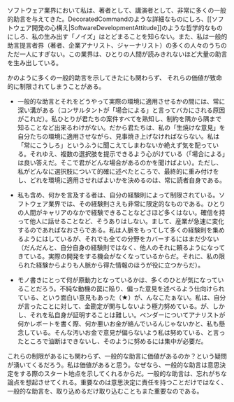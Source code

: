 ソフトウェア業界において私は、著者として、講演者として、非常に多くの一般的助言を与えてきた。DecoratedCommandのような詳細なものにしろ、[[ソフトウェア開発の心構え|SoftwareDevelopmentAttitude]]のような哲学的なものにしろ、私の生み出す「ノイズ」はとどまることを知らない。また、私は一般的助言提言者界（著者、企業アナリスト、ジャーナリスト）の多くの人々のうちのただ一人にすぎない。この業界は、ひとりの人間が読みきれないほど大量の助言を生み出している。

かのように多くの一般的助言を示してきたにも関わらず、
それらの価値が致命的に制限されてしまうことがある。

* 一般的な助言とそれをどうやって実際の環境に適用させるかの間には、常に深い溝がある（コンサルタントが「場合による」と言ってバカにされる原因がこれだ）。私ひとりが君たちの案件すべてを熟知し、制約を隅から隅まで知ることなど出来るわけがない。だから君たちは、私の「生焼けな意見」を自分たちの環境に適用させながら、見事焼き上げなければならない。私は「常にこうしろ」というふうに聞こえてしまわないか絶えず気を配っている。それゆえ、複数の選択肢を提示できるよう心がけている（「場合による」は良い答えだ。そこで君がどんな場合があるのかを聞けばよい）。ただし、私がどんなに選択肢について的確に述べたところで、最終的に重み付けをし、どれを環境に適用させればよいかを決めるのは、常に読者自身である。

* 私も含め、何かを言及する者は、自分の経験則によって制限されている。ソフトウェア業界では、その経験則さえも非常に限定的なものである。ひとりの人間がキャリアのなかで経験できることなどさほど多くはない。確信を持って他人に話せることなど、そうありはしない。まして、産業が急速に変化するのであればなおさらである。私は人脈をもってして多くの経験則を集めるようにはしているが、それでも全ての分野をカバーするにはまだ少ない（だんだんと、自分自身の経験則ではなく、他人のそれに頼るようになってきている。実際の開発をする機会がなくなっているからだ。それに、私の限られた経験からよりも人脈から得た情報のほうが役に立つからだ）。

* モノ書きにとって何が原動力となっているかは、多くのひとが気になっていることだろう。不純な動機の罠に陥り、偏った意見を述べるよう仕向けられている、という面白い意見もあった（★）が、んなこたぁない。私は、自分が言ったことに対して、金勘定が関与しないよう極力努めている。が、しかし、それを私自身が証明することは難しい。ベンダーについてアナリストが何かレポートを書く際、何か悪いお金が絡んでいるんじゃないかと、私も懸念している。そんな汚いお金で意見が偏らないよう私は努めている、と言ったところで油断はできないし、そのように努めるには集中が必要だ。

これらの制限があるにも関わらず、一般的な助言に価値があるのか？という疑問が湧いてくるだろう。私は価値があると思う。なぜなら、一般的な助言は意思決定をする際のスタート地点を示してくれるからだ。一般的な助言は、忘れがちな論点を想起させてくれる。重要なのは意思決定に責任を持つことだけではなく、一般的な助言を、取り込めるだけ取り込むこともまた重要なのである。
